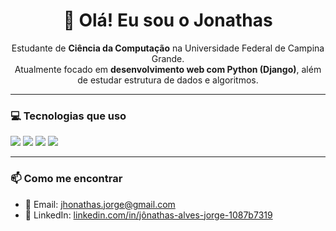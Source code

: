 <h1 align="center">👋 Olá! Eu sou o Jonathas</h1>

<p align="center">
  Estudante de <strong>Ciência da Computação</strong> na Universidade Federal de Campina Grande. <br>
  Atualmente focado em <strong>desenvolvimento web com Python (Django)</strong>, além de estudar estrutura de dados e algoritmos.
</p>

---

### 💻 Tecnologias que uso

<p align="left">
  <img src="https://img.shields.io/badge/Python-3670A0?style=for-the-badge&logo=python&logoColor=white"/>
  <img src="https://img.shields.io/badge/Java-ED8B00?style=for-the-badge&logo=java&logoColor=white"/>
  <img src="https://img.shields.io/badge/Git-F05032?style=for-the-badge&logo=git&logoColor=white"/>
  <img src="https://img.shields.io/badge/GitHub-181717?style=for-the-badge&logo=github&logoColor=white"/>
</p>

---

### 📫 Como me encontrar

- 📧 Email: [jhonathas.jorge@gmail.com](mailto:jhonathas.jorge@gmail.com)  
- 💼 LinkedIn: [linkedin.com/in/jônathas-alves-jorge-1087b7319](https://www.linkedin.com/in/jônathas-alves-jorge-1087b7319)
